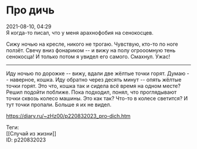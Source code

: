 Про дичь
=========

   
 2021-08-10, 04:29   
  Я когда-то писал, что у меня арахнофобия на сенокосцев.   
   
 Сижу ночью на кресле, никого не трогаю. Чувствую, кто-то по ноге ползёт. Свечу вниз фонариком -- и вижу на полу огрооомную тень сенокосца! И только потом я увидел его самого. Смахнул. Ужас!   
   
 ***   
   
 Иду ночью по дорожке -- вижу, вдали две жёлтые точки горят. Думаю -- наверное, кошка. Иду обратно через десять минут -- опять жёлтые точки горят. Это что, кошка так и сидела всё время на одном месте? Решил подойти поближе. Пока подходил, понял, что проглядывают точки сквозь колесо машины. Это как так? Что-то в колесе светится? И тут точки пропали. Больше я их не видел.   
    
 <https://diary.ru/~zHz00/p220832023_pro-dich.htm>   
   
 Теги:   
 [[Случай из жизни]]   
 ID: p220832023